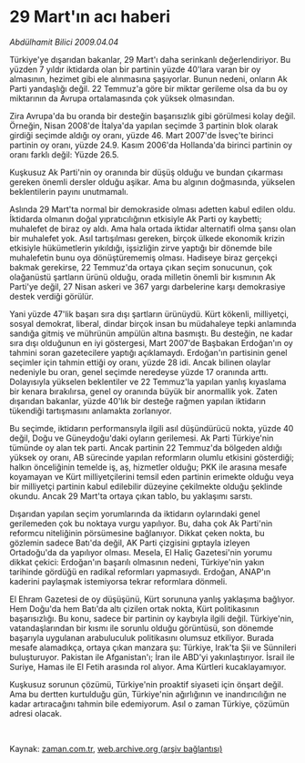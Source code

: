 # 29 Mart'ın acı haberi

*Abdülhamit Bilici 2009.04.04*

<tr><td class="metin" colspan="2" style="padding-top: 20px; padding-left: 5px; padding-right: 10px;">Türkiye'ye dışarıdan bakanlar, 29 Mart'ı daha serinkanlı değerlendiriyor. Bu yüzden 7 yıldır iktidarda olan bir partinin yüzde 40'lara varan bir oy almasının, hezimet gibi ele alınmasına şaşıyorlar. Bunun nedeni, onların Ak Parti yandaşlığı değil. 22 Temmuz'a göre bir miktar gerileme olsa da bu oy miktarının da Avrupa ortalamasında çok yüksek olmasından.</td></tr><tr><td class="metin" colspan="2" style="padding-top: 20px; padding-left: 5px; padding-right: 10px;"><p> Zira Avrupa'da bu oranda bir desteğin başarısızlık gibi görülmesi kolay değil. Örneğin, Nisan 2008'de İtalya'da yapılan seçimde 3 partinin blok olarak girdiği seçimde aldığı oy oranı, yüzde 46. Mart 2007'de İsveç'te birinci partinin oy oranı, yüzde 24.9. Kasım 2006'da Hollanda'da birinci partinin oy oranı farklı değil: Yüzde 26.5. 
<p>Kuşkusuz Ak Parti'nin oy oranında bir düşüş olduğu ve bundan çıkarması gereken önemli dersler olduğu aşikar. Ama bu algının doğmasında, yükselen beklentilerin payını unutmamalı. 
<p>Aslında 29 Mart'ta normal bir demokraside olması adetten kabul edilen oldu. İktidarda olmanın doğal yıpratıcılığının etkisiyle Ak Parti oy kaybetti; muhalefet de biraz oy aldı. Ama hala ortada iktidar alternatifi olma şansı olan bir muhalefet yok. Asıl tartışılması gereken, birçok ülkede ekonomik krizin etkisiyle hükümetlerin yıkıldığı, işsizliğin zirve yaptığı bir dönemde bile muhalefetin bunu oya dönüştürememiş olması. Hadiseye biraz gerçekçi bakmak gerekirse, 22 Temmuz'da ortaya çıkan seçim sonucunun, çok olağanüstü şartların ürünü olduğu, orada milletin önemli bir kısmının Ak Parti'ye değil, 27 Nisan askeri ve 367 yargı darbelerine karşı demokrasiye destek verdiği görülür. 
<p>Yani yüzde 47'lik başarı sıra dışı şartların ürünüydü. Kürt kökenli, milliyetçi, sosyal demokrat, liberal, dindar birçok insan bu müdahaleye tepki anlamında sandığa gitmiş ve mührünün ampülün altına basmıştı. Bu desteğin, ne kadar sıra dışı olduğunun en iyi göstergesi, Mart 2007'de Başbakan Erdoğan'ın oy tahmini soran gazetecilere yaptığı açıklamaydı. Erdoğan'ın partisinin genel seçimler için tahmin ettiği oy oranı, yüzde 28 idi. Ancak bilinen olaylar nedeniyle bu oran, genel seçimde neredeyse yüzde 17 oranında arttı. Dolayısıyla yükselen beklentiler ve 22 Temmuz'la yapılan yanlış kıyaslama bir kenara bırakılırsa, genel oy oranında büyük bir anormallik yok. Zaten dışarıdan bakanlar, yüzde 40'lık bir desteğe rağmen yapılan iktidarın tükendiği tartışmasını anlamakta zorlanıyor. 
<p>Bu seçimde, iktidarın performansıyla ilgili asıl düşündürücü nokta, yüzde 40 değil, Doğu ve Güneydoğu'daki oyların gerilemesi. Ak Parti Türkiye'nin tümünde oy alan tek parti. Ancak partinin 22 Temmuz'da bölgeden aldığı yüksek oy oranı, AB sürecinde yapılan reformların olumlu etkisini gösterdiği; halkın önceliğinin temelde iş, aş, hizmetler olduğu; PKK ile arasına mesafe koyamayan ve Kürt milliyetçilerini temsil eden partinin erimekte olduğu veya bir milliyetçi partinin kabul edilebilir düzeyine çekilmekte olduğu şeklinde okundu. Ancak 29 Mart'ta ortaya çıkan tablo, bu yaklaşımı sarstı. 
<p>Dışarıdan yapılan seçim yorumlarında da iktidarın oylarındaki genel gerilemeden çok bu noktaya vurgu yapılıyor. Bu, daha çok Ak Parti'nin reformcu niteliğinin pörsümesine bağlanıyor. Dikkat çeken nokta, bu gözlemin sadece Batı'da değil, AK Parti çizgisini gıptayla izleyen Ortadoğu'da da yapılıyor olması. Mesela, El Haliç Gazetesi'nin yorumu dikkat çekici: Erdoğan'ın başarılı olmasının nedeni, Türkiye'nin yakın tarihinde gördüğü en radikal reformları yapmasıydı. Erdoğan, ANAP'ın kaderini paylaşmak istemiyorsa tekrar reformlara dönmeli. 
<p>El Ehram Gazetesi de oy düşüşünü, Kürt sorununa yanlış yaklaşıma bağlıyor. Hem Doğu'da hem Batı'da altı çizilen ortak nokta, Kürt politikasının başarısızlığı. Bu konu, sadece bir partinin oy kaybıyla ilgili değil. Türkiye'nin, vatandaşlarından bir kısmı ile sorunlu olduğu görüntüsü, son dönemde başarıyla uygulanan arabuluculuk politikasını olumsuz etkiliyor. Burada mesafe alamadıkça, ortaya çıkan manzara şu: Türkiye, Irak'ta Şii ve Sünnileri buluşturuyor. Pakistan ile Afganistan'ı; İran ile ABD'yi yakınlaştırıyor. İsrail ile Suriye, Hamas ile El Fetih arasında rol alıyor. Ama Kürtleri kucaklayamıyor. 
<p>Kuşkusuz sorunun çözümü, Türkiye'nin proaktif siyaseti için önşart değil. Ama bu dertten kurtulduğu gün, Türkiye'nin ağırlığının ve inandırıcılığın ne kadar artıracağını tahmin bile edemiyorum. Asıl o zaman Türkiye, çözümün adresi olacak. 
<p><br/></p></p></p></p></p></p></p></p></p></td></tr>

Kaynak: [zaman.com.tr](http://zaman.com.tr/yazar.do?yazino=833631), [web.archive.org (arşiv bağlantısı)](http://web.archive.org/web/20090412235128/http://www.zaman.com.tr:80/yazar.do?yazino=833631)
